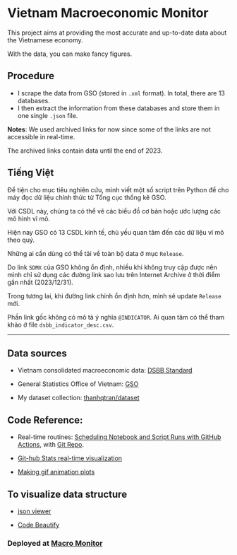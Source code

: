 # Vietnam Macroeconomic Monitor

This project aims at providing the most accurate and up-to-date data about the Vietnamese economy.

With the data, you can make fancy figures.

## Procedure

- I scrape the data from GSO (stored in `.xml` format). In total, there are 13 databases.
- I then extract the information from these databases and store them in one single `.json` file.

**Notes**: We used archived links for now since some of the links are not accessible in real-time.

The archived links contain data until the end of 2023.

## Tiếng Việt

Để tiện cho mục tiêu nghiên cứu, mình viết một số script trên Python để cho máy đọc dữ liệu chính thức từ Tổng cục thống kê GSO.

Với CSDL này, chúng ta có thể vẽ các biểu đồ cơ bản hoặc ước lượng các mô hình vĩ mô.

Hiện nay GSO có 13 CSDL kinh tế, chủ yếu quan tâm đến các dữ liệu vĩ mô theo quý.

Những ai cần dùng có thể tải về toàn bộ data ở mục `Release`.

Do link `SDMX` của GSO không ổn định, nhiều khi không truy cập được nên mình chỉ sử dụng các đường link sao lưu trên Internet Archive ở thời điểm gần nhất (2023/12/31).

Trong tương lai, khi đường link chính ổn định hơn, mình sẽ update `Release` mới.

Phần link gốc không có mô tả ý nghĩa `@INDICATOR`. Ai quan tâm có thể tham khảo ở file `dsbb_indicator_desc.csv`.


---


## Data sources

- Vietnam consolidated macroeconomic data: [DSBB Standard](http://nsdp.gso.gov.vn/index.htm)

- General Statistics Office of Vietnam: [GSO](https://pxweb.gso.gov.vn/pxweb/en/)

- My dataset collection: [thanhqtran/dataset](https://github.com/thanhqtran/dataset)

## Code Reference:

- Real-time routines: [Scheduling Notebook and Script Runs with GitHub Actions](https://towardsdatascience.com/scheduling-notebook-and-script-runs-with-github-actions-cc60f3ac17f2), with [Git Repo](https://github.com/venkatesannaveen/medium-articles).

- [Git-hub Stats real-time visualization](https://github.com/jstrieb/github-stats)

- [Making gif animation plots](https://towardsdatascience.com/basics-of-gifs-with-pythons-matplotlib-54dd544b6f30)
  
## To visualize data structure

- [json viewer](http://jsonviewer.stack.hu/)

- [Code Beautify](https://codebeautify.org)

### Deployed at [Macro Monitor](https://thanhqtran.github.io/macroeconomicmonitor/)
